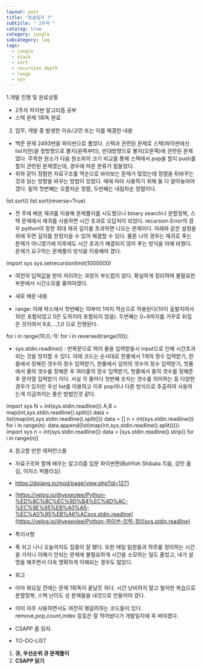 ```yaml
---
layout: post
title: "정글일지 7"
subtitle: " 2주차 "
catalog: true
category: jungle
subcategory: log
tags:
  - jungle
  - stack
  - sort
  - recursion depth
  - range
  - sys
---
```


1.개발 진행 및 완료상황

- 2주차 파이썬 알고리즘 공부
- 스택 문제 1회독 완료

2. 업무, 개발 중 발생한 이슈/고민 또는 이를 해결한 내용

- 백준 문제 2493번을 파이썬으로 풀었다. 스택과 관련된 문제로 스택(파이썬에선 list지만)을 정방향으로 볼지(왼쪽부터), 반대방향으로 볼지(오른쪽)에 관련된 문제였다. 주목한 원소가 다음 원소와의 크기 비교를 통해 스택에서 pop을 할지 push를 할지 관련된 문제였는데, 경우에 따른 분류가 힘들었다.
- 위와 같이 정렬한 자료구조를 역순으로 바라보는 문제가 많았는데 정렬을 뒤바꾸는 것과 읽는 방향을 바꾸는 방법이 있었다. 때에 따라 사용하기 위해 둘 다 알아놓아야겠다. 밑의 첫번째는 오름차순 정렬, 두번째는 내림차순 정렬이다.

list.sort() list.sort(reverse=True)

- 전 주에 배운 재귀를 이용해 문제풀이를 시도했으나 binary search나 분할정복, 스택 문제에서 재귀를 사용하면 시간 초과로 오답처리 되었다. recursion Error의 경우 python이 정한 최대 재귀 깊이를 초과하면 나오는 문제이다. 아래와 같은 설정을 위에 두면 깊이를 한정지을 수 있어 해결할 수 있다. 물론 나의 경우는 재귀로 푸는 문제가 아니였기에 이후에도 시간 초과가 해결되지 않아 푸는 방식을 아예 바꿨다. 문제가 요구하는 문제풀이 방식을 이용해야 겠다.

import sys sys.setrecursionlimit(1000000)

- 여전히 입력값을 받아 처리하는 과정이 부드럽지 않다. 확실하게 정리하여 불필요한 부분에서 시간소모를 줄여야겠다.
- 새로 배운 내용

- range: 아래 박스에서 첫번째는 10부터 1까지 역순으로 적용된다(10이 출발지여서 10은 포함되었고 0은 도착지라 포함되지 않음). 두번째는 0~9까지를 거꾸로 뒤집은 것이여서 9,8,...,1,0 으로 진행된다.

for i in range(10,0,-1): for i in reversed(range(10)):

- sys.stdin.readline() : 반복문으로 여러 줄을 입력받을시 input으로 인해 시간초과되는 것을 방지할 수 있다. 아래 코드는 순서대로 한줄에서 1개의 정수 입력받기, 한줄에서 정해진 갯수의 정수 입력받기, 한줄에서 임의의 갯수의 정수 입력받기, 첫줄에서 줄의 갯수를 정해준 후 여러줄의 정수 입력받기, 첫줄에서 줄의 갯수를 정해준 후 문자열 입력받기 이다. 사실 각 줄마다 첫번째 숫자는 갯수를 의미하는 등 다양한 경우가 있지만 우선 list를 이용하고 이후 pop이나 다른 방식으로 추출하여 사용하는게 지금까지는 좋은 방법인것 같다.

import sys N = int(sys.stdin.readline()) A,B = map(int,sys.stdin.readline().split()) data = list(map(int,sys.stdin.readline().split())) data = [] n = int(sys.stdin.readline()) for i in range(n): data.append(list(map(int,sys.stdin.readline().split()))) import sys n = int(sys.stdin.readline()) data = [sys.stdin.readline().strip() for i in range(n)]

4. 참고할 만한 레퍼런스들

- 자료구조와 함께 배우는 알고리즘 입문 파이썬편(BohYoh Shibata 지음, 강민 옮김, 이지스 퍼블리싱)
- https://dojang.io/mod/page/view.php?id=1271
- [https://velog.io/@yeseolee/Python-%ED%8C%8C%EC%9D%B4%EC%8D%AC-%EC%9E%85%EB%A0%A5-%EC%A0%95%EB%A6%ACsys.stdin.readline](https://velog.io/@yeseolee/Python-파이썬-입력-정리sys.stdin.readline)
- 특이사항

- 푹 쉬고 나니 오늘까지도 집중이 잘 됐다. 또한 매일 팀원들과 하루를 정리하는 시간을 가지니 이해가 안되는 문제에 불필요하게 시간을 소모하는 일도 줄었고, 내가 설명을 해주면서 더욱 명확하게 이해되는 경우도 많았다.
- 회고

- 아마 화요일 전에는 문제 1회독이 끝날듯 하다. 시간 낭비하지 말고 철저한 복습으로 분할정복, 스택 난이도 상 문제들을 내것으로 만들어야 겠다.
- 이미 자주 사용하면서도 여전히 헷갈려하는 코드들이 있다. remove,pop,count,index 등등은 잘 적어놨다가 개발일지에 꼭 써야겠다.
- CSAPP 좀 읽자.
- TO-DO-LIST

1. **큐, 우선순위 큐 문제풀이**
2. **CSAPP 읽기**
